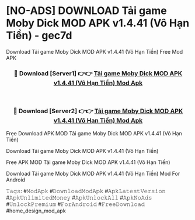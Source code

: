 # [NO-ADS] DOWNLOAD Tải game Moby Dick MOD APK v1.4.41 (Vô Hạn Tiền) - gec7d
Download Tải game Moby Dick MOD APK v1.4.41 (Vô Hạn Tiền) Free Mod APK

<div align="center">
<h3>🔴 Download [Server1] 👉👉 <a href="https://apk-comot.site?title=Tải_game_Moby_Dick_MOD_APK_v1.4.41_(Vô_Hạn_Tiền)">Tải game Moby Dick MOD APK v1.4.41 (Vô Hạn Tiền) Mod Apk</a></h3><br>

<h3>🔴 Download [Server2] 👉👉 <a href="https://apk-comot.site?title=Tải_game_Moby_Dick_MOD_APK_v1.4.41_(Vô_Hạn_Tiền)">Tải game Moby Dick MOD APK v1.4.41 (Vô Hạn Tiền) Mod Apk</a></h3>
</div>


Free Download APK MOD Tải game Moby Dick MOD APK v1.4.41 (Vô Hạn Tiền)

Download Tải game Moby Dick MOD APK v1.4.41 (Vô Hạn Tiền) 

Free APK MOD Tải game Moby Dick MOD APK v1.4.41 (Vô Hạn Tiền) 

Download Tải game Moby Dick MOD APK v1.4.41 (Vô Hạn Tiền) Mod For Android

𝚃𝚊𝚐𝚜: #𝙼𝚘𝚍𝙰𝚙𝚔 #𝙳𝚘𝚠𝚗𝚕𝚘𝚊𝚍𝙼𝚘𝚍𝙰𝚙𝚔 #𝙰𝚙𝚔𝙻𝚊𝚝𝚎𝚜𝚝𝚅𝚎𝚛𝚜𝚒𝚘𝚗 #𝙰𝚙𝚔𝚄𝚗𝚕𝚒𝚖𝚒𝚝𝚎𝚍𝙼𝚘𝚗𝚎𝚢 #𝙰𝚙𝚔𝚄𝚗𝚕𝚘𝚌𝚔𝙰𝚕𝚕 #𝙰𝚙𝚔𝙽𝚘𝙰𝚍𝚜 #𝚄𝚗𝚕𝚘𝚌𝚔𝙿𝚛𝚎𝚖𝚒𝚞𝚖 #𝙵𝚘𝚛𝙰𝚗𝚍𝚛𝚘𝚒𝚍 #𝙵𝚛𝚎𝚎𝙳𝚘𝚠𝚗𝚕𝚘𝚊𝚍 #home_design_mod_apk